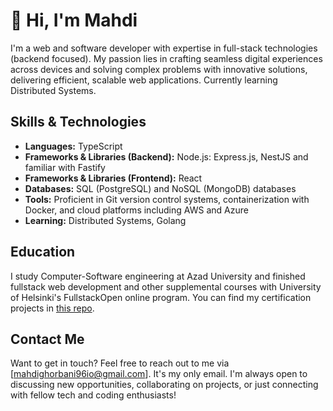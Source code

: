 # 💫 Hi, I'm Mahdi

I'm a web and software developer with expertise in full-stack technologies (backend focused). My passion lies in crafting seamless digital experiences across devices and solving complex problems with innovative solutions, delivering efficient, scalable web applications. Currently learning Distributed Systems.

## Skills & Technologies

- **Languages:** TypeScript
- **Frameworks & Libraries (Backend):** Node.js: Express.js, NestJS and familiar with Fastify
- **Frameworks & Libraries (Frontend):** React
- **Databases:** SQL (PostgreSQL) and NoSQL (MongoDB) databases
- **Tools:** Proficient in Git version control systems, containerization with Docker, and cloud platforms including AWS and Azure
- **Learning:** Distributed Systems, Golang
## Education

I study Computer-Software engineering at Azad University and finished fullstack web development and other supplemental courses with University of Helsinki's FullstackOpen online program. You can find my certification projects in [this repo](https://github.com/adrian-qorbani/fullstackopen).


## Contact Me

Want to get in touch? Feel free to reach out to me via [mahdighorbani96io@gmail.com]. It's my only email. I'm always open to discussing new opportunities, collaborating on projects, or just connecting with fellow tech and coding enthusiasts!

